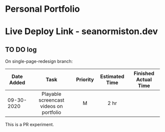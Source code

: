 # Personal Portfolio

# Live Deploy Link - seanormiston.dev

## TO DO log

On single-page-redesign branch:

| Date Added     | Task                    |  Priority   |   Estimated Time  |   Finished Actual Time |
| --------------|  :-------------:         |  :--------: |     :--------:    |        :--------:      |
|  09-30-2020   |  Playable screencast videos on portfolio   |    M       |     2 hr         |                       |

This is a PR experiment.